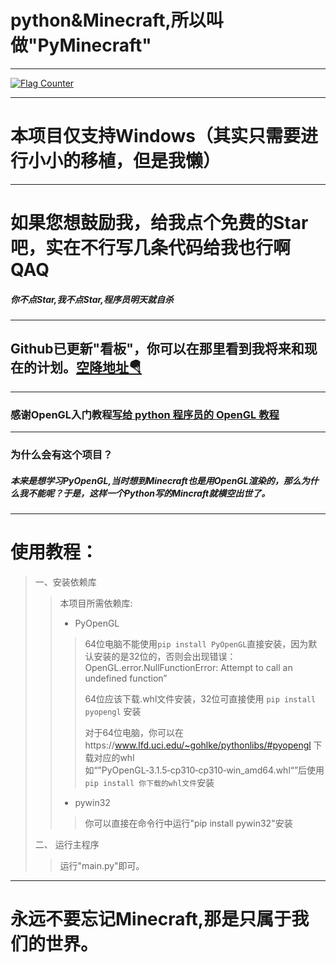 # python&Minecraft,所以叫做"PyMinecraft"
******************************************************************************
<a href="https://info.flagcounter.com/zBbk"><img src="https://s05.flagcounter.com/map/zBbk/size_l/txt_000000/border_CCCCCC/pageviews_1/viewers_0/flags_0/" alt="Flag Counter" border="0"></a>
******************************************************************************
# 本项目仅支持Windows（其实只需要进行小小的移植，但是我懒）
******************************************************************************
# 如果您想鼓励我，给我点个免费的Star吧，实在不行写几条代码给我也行啊QAQ
##### 你不点Star,我不点Star,程序员明天就自杀
******************************************************************************
## Github已更新"看板"，你可以在那里看到我将来和现在的计划。[空降地址🪂](https://github.com/yi-ge-shuai-qi-de-kai-fa-zhe/PyMinecraft/projects/2)
******************************************************************************
### 感谢OpenGL入门教程[写给 python 程序员的 OpenGL 教程](https://blog.csdn.net/xufive/article/details/86565130)
******************************************************************************
### 为什么会有这个项目？
##### 本来是想学习PyOpenGL,当时想到Minecraft也是用OpenGL渲染的，那么为什么我不能呢？于是，这样一个Python写的Mincraft就横空出世了。
******************************************************************************

# 使用教程：
>一、安装依赖库
>>本项目所需依赖库:
>>* PyOpenGL
>>>64位电脑不能使用`pip install PyOpenGL`直接安装，因为默认安装的是32位的，否则会出现错误：OpenGL.error.NullFunctionError: Attempt to call an undefined function”
>>>
>>>64位应该下载.whl文件安装，32位可直接使用 `pip install pyopengl` 安装
>>>
>>>对于64位电脑，你可以在https://www.lfd.uci.edu/~gohlke/pythonlibs/#pyopengl 下载对应的whl如“”PyOpenGL‑3.1.5‑cp310‑cp310‑win_amd64.whl“”后使用`pip install 你下载的whl文件`安装
>>* pywin32
>>>你可以直接在命令行中运行"pip install pywin32"安装
>
>二、 运行主程序
>>运行"main.py"即可。
******************************************************************************
# 永远不要忘记Minecraft,那是只属于我们的世界。
